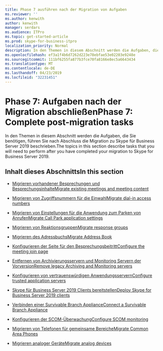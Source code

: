 ```yaml
---
title: Phase 7 ausführen nach der Migration von Aufgaben
ms.reviewer: ''
ms.author: kenwith
author: kenwith
manager: serdars
ms.audience: ITPro
ms.topic: get-started-article
ms.prod: skype-for-business-itpro
localization_priority: Normal
description: In den Themen in diesem Abschnitt werden die Aufgaben, die Sie benötigen, führen Sie nach Abschluss die Migration zu Skype für Business Server 2019 beschrieben.
ms.openlocfilehash: ef3a1f4b6d7262d223e78ebfae53e02203e9248e
ms.sourcegitcommit: 111bf6255fa877b3fce70fa8166e8ec5a6643434
ms.translationtype: MT
ms.contentlocale: de-DE
ms.lasthandoff: 04/23/2019
ms.locfileid: "32231451"
---
```

# <a name="phase-7-complete-post-migration-tasks"></a><span data-ttu-id="122cc-103">Phase 7: Aufgaben nach der Migration abschließen</span><span class="sxs-lookup"><span data-stu-id="122cc-103">Phase 7: Complete post-migration tasks</span></span>

<span data-ttu-id="122cc-104">In den Themen in diesem Abschnitt werden die Aufgaben, die Sie benötigen, führen Sie nach Abschluss die Migration zu Skype für Business Server 2019 beschrieben.</span><span class="sxs-lookup"><span data-stu-id="122cc-104">The topics in this section describe tasks that you will need to perform after you have completed your migration to Skype for Business Server 2019.</span></span>
  
## <a name="in-this-section"></a><span data-ttu-id="122cc-105">Inhalt dieses Abschnitts</span><span class="sxs-lookup"><span data-stu-id="122cc-105">In this section</span></span>

- [<span data-ttu-id="122cc-106">Migrieren vorhandener Besprechungen und Besprechungsinhalte</span><span class="sxs-lookup"><span data-stu-id="122cc-106">Migrate existing meetings and meeting content</span></span>](migrate-existing-meetings-and-meeting-content.md)
    
- [<span data-ttu-id="122cc-107">Migrieren von Zugriffsnummern für die Einwahl</span><span class="sxs-lookup"><span data-stu-id="122cc-107">Migrate dial-in access numbers</span></span>](migrate-dial-in-access-numbers.md)
    
- [<span data-ttu-id="122cc-108">Migrieren von Einstellungen für die Anwendung zum Parken von Anrufen</span><span class="sxs-lookup"><span data-stu-id="122cc-108">Migrate Call Park application settings</span></span>](migrate-call-park-application-settings.md)
    
- [<span data-ttu-id="122cc-109">Migrieren von Reaktionsgruppen</span><span class="sxs-lookup"><span data-stu-id="122cc-109">Migrate response groups</span></span>](migrate-response-groups.md)
    
- [<span data-ttu-id="122cc-110">Migrieren des Adressbuchs</span><span class="sxs-lookup"><span data-stu-id="122cc-110">Migrate Address Book</span></span>](migrate-address-book.md)
    
- [<span data-ttu-id="122cc-111">Konfigurieren der Seite für den Besprechungsbeitritt</span><span class="sxs-lookup"><span data-stu-id="122cc-111">Configure the meeting join page</span></span>](configure-the-meeting-join-page.md)
    
- [<span data-ttu-id="122cc-112">Entfernen von Archivierungsservern und Monitoring Servern der Vorversion</span><span class="sxs-lookup"><span data-stu-id="122cc-112">Remove legacy Archiving and Monitoring servers</span></span>](remove-legacy-archiving-and-monitoring-servers.md)
    
- [<span data-ttu-id="122cc-113">Konfigurieren von vertrauenswürdigen Anwendungsservern</span><span class="sxs-lookup"><span data-stu-id="122cc-113">Configure trusted application servers</span></span>](configure-trusted-application-servers.md)
    
- [<span data-ttu-id="122cc-114">Skype für Business Server 2019 Clients bereitstellen</span><span class="sxs-lookup"><span data-stu-id="122cc-114">Deploy Skype for Business Server 2019 clients</span></span>](deploy-clients.md)
    
- [<span data-ttu-id="122cc-115">Verbinden einer Survivable Branch Appliance</span><span class="sxs-lookup"><span data-stu-id="122cc-115">Connect a Survivable Branch Appliance</span></span>](connect-a-survivable-branch-appliance.md)
    
- [<span data-ttu-id="122cc-116">Konfigurieren der SCOM-Überwachung</span><span class="sxs-lookup"><span data-stu-id="122cc-116">Configure SCOM monitoring</span></span>](configure-scom-monitoring.md)
    
- [<span data-ttu-id="122cc-117">Migrieren von Telefonen für gemeinsame Bereiche</span><span class="sxs-lookup"><span data-stu-id="122cc-117">Migrate Common Area Phones</span></span>](migrate-common-area-phones.md)
    
- [<span data-ttu-id="122cc-118">Migrieren analoger Geräte</span><span class="sxs-lookup"><span data-stu-id="122cc-118">Migrate analog devices</span></span>](migrate-analog-devices.md)
    

